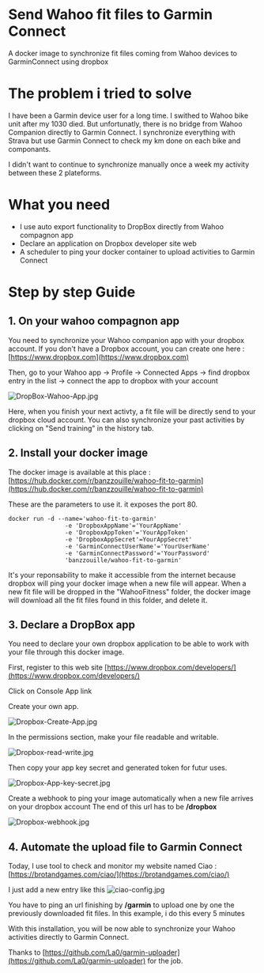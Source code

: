 # Send Wahoo fit files to Garmin Connect
A docker image to synchronize fit files coming from Wahoo devices to GarminConnect using dropbox

# The problem i tried to solve
I have been a Garmin device user for a long time. I swithed to Wahoo bike unit after my 1030 died. But unfortunatly, there is no bridge from Wahoo Companion directly to Garmin Connect. I synchronize everything with Strava but use Garmin Connect to check my km done on each bike and componants.

I didn't want to continue to synchronize manually once a week my activity between these 2 plateforms.

# What you need

- I use auto export functionality to DropBox directly from Wahoo compagnon app
- Declare an application on Dropbox developer site web
- A scheduler to ping your docker container to upload activities to Garmin Connect

# Step by step Guide

## 1. On your wahoo compagnon app
You need to synchronize your Wahoo companion app with your dropbox account. If you don't have a Dropbox account, you can create one here : [https://www.dropbox.com](https://www.dropbox.com)

Then, go to your Wahoo app -> Profile -> Connected Apps -> find dropbox entry in the list -> connect the app to dropbox with your account

![DropBox-Wahoo-App.jpg](https://i.postimg.cc/mknWL7pb/Drop-Box-Wahoo-App.jpg)

Here, when you finish your next activty, a fit file will be directly send to your dropbox cloud account. You can also synchronize your past activities by clicking on "Send training" in the history tab.

## 2. Install your docker image

The docker image is available at this place : [https://hub.docker.com/r/banzzouille/wahoo-fit-to-garmin](https://hub.docker.com/r/banzzouille/wahoo-fit-to-garmin)

These are the parameters to use it.
it exposes the port 80.

```
docker run -d --name='wahoo-fit-to-garmin'
                -e 'DropboxAppName'='YourAppName' 
                -e 'DropboxAppToken'='YourAppToken' 
                -e 'DropboxAppSecret'=YourAppSecret' 
                -e 'GarminConnectUserName'='YourUserName' 
                -e 'GarminConnectPassword'='YourPassword' 
                'banzzouille/wahoo-fit-to-garmin' 
```
It's your reponsability to make it accessible from the internet because dropbox will ping your docker image when a new file will appear.
When a new fit file will be dropped in the "WahooFitness" folder, the docker image will download all the fit files found in this folder, and delete it.

## 3. Declare a DropBox app
You need to declare your own dropbox application  to be able to work with your file through this docker image.

First, register to this web site [https://www.dropbox.com/developers/](https://www.dropbox.com/developers/)

Click on Console App link

Create your own app.

![Dropbox-Create-App.jpg](https://i.postimg.cc/4xCjWfrF/Dropbox-Create-App.png)

In the permissions section, make your file readable and writable.

![Dropbox-read-write.jpg](https://i.postimg.cc/FzMCCpnJ/Dropbox-read-write.jpg)

Then copy your app key secret and generated token for futur uses.

![Dropbox-App-key-secret.jpg](https://i.postimg.cc/4NvL0PXz/Dropbox-App-key-secret.jpg)

Create a webhook to ping your image automatically when a new file arrives on your dropbox account
The end of this url has to be __/dropbox__

![Dropbox-webhook.jpg](https://i.postimg.cc/tgvKt3yF/Dropbox-webhook.jpg)

## 4. Automate the upload file to Garmin Connect

Today, I use tool to check and monitor my website named Ciao : [https://brotandgames.com/ciao/](https://brotandgames.com/ciao/)

I just add a new entry like this 
![ciao-config.jpg](https://i.postimg.cc/7Y1jQ8wH/ciao-config.jpg)

You have to ping an url finishing by __/garmin__ to upload one by one the previously downloaded fit files.
In this example, i do this every 5 minutes

With this installation, you will be now able to synchronize your Wahoo activities directly to Garmin Connect.

Thanks to [https://github.com/La0/garmin-uploader](https://github.com/La0/garmin-uploader) for the job.
